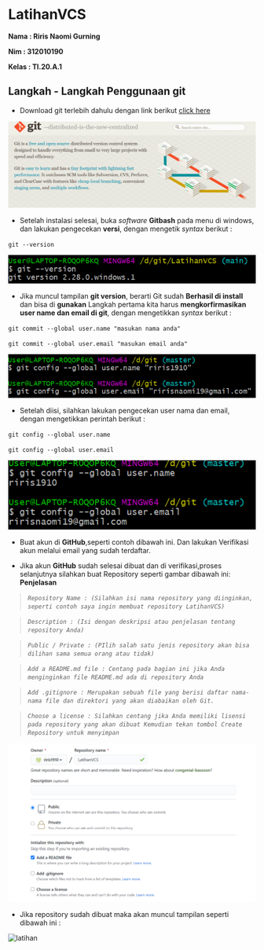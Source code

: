 # LatihanVCS

**Nama : Riris Naomi Gurning** <br>

**Nim : 312010190** <br>

**Kelas : TI.20.A.1** <br>

## Langkah - Langkah Penggunaan git

* Download git terlebih dahulu dengan link berikut [click here](https://git-scm.com) <br>

![git-scm.com](foto/git-scm.com.png) <br>

* Setelah instalasi selesai, buka *software* **Gitbash** pada menu di windows, dan lakukan pengecekan **versi**, dengan mengetik *syntax* berikut : <br>

`git --version` <br>

![git-version](foto/git-version.png) <br>

* Jika muncul tampilan **git version**, berarti Git sudah **Berhasil di install** dan bisa di **gunakan** Langkah pertama kita harus **mengkorfirmasikan user name dan email di git**, dengan mengetikkan *syntax* berikut : <br>

`git commit --global user.name "masukan nama anda"` <br>

`git commit --global user.email "masukan email anda"` <br>

![config-global](foto/config-global.png) <br>

* Setelah diisi, silahkan lakukan pengecekan user nama dan email, dengan mengetikkan perintah berikut : <br>

`git config --global user.name` <br>

`git config --global user.email` <br>

![config--global](foto/config--global.png) <br>

* Buat akun di **GitHub**,seperti contoh dibawah ini. Dan lakukan Verifikasi akun melalui email yang sudah terdaftar. <br>

* Jika akun **GitHub** sudah selesai dibuat dan di verifikasi,proses selanjutnya silahkan buat Repository seperti gambar dibawah ini: **Penjelasan** <br>

> *`Repository Name : (Silahkan isi nama repository yang diinginkan, seperti contoh saya ingin membuat repository LatihanVCS)`* <br>

>*`Description : (Isi dengan deskripsi atau penjelasan tentang repository Anda)`* <br>

>*`Public / Private : (PIlih salah satu jenis repository akan bisa dilihan sama semua orang atau tidak)`* <br>

>*`Add a README.md file : Centang pada bagian ini jika Anda menginginkan file README.md ada di repository Anda`* <br>

>*`Add .gitignore : Merupakan sebuah file yang berisi daftar nama-nama file dan direktori yang akan diabaikan oleh Git.`* <br>

>*`Choose a license : Silahkan centang jika Anda memiliki lisensi pada repository yang akan dibuat Kemudian tekan tombol Create Repository untuk menyimpan`* <br>

![visual](foto/judul.png) <br>

* Jika repository sudah dibuat maka akan muncul tampilan seperti dibawah ini : <br>

![latihan](foto/latihanvcs) <br>

